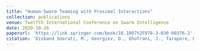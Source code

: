 ```yaml
---
title: "Human-Swarm Teaming with Proximal Interactions"
collection: publications
venue: Twelfth International Conference on Swarm Intelligence
date: 2020-10-26
paperurl: 'https://link.springer.com/book/10.1007%2F978-3-030-60376-2'
citation: 'Divband Soorati, M., Georgiev, D., Ghofrani, J., Tarapore, D. and Ramchurn, S. (2020). Human-Swarm Teaming with Proximal Interactions. In: Swarm Intelligence. ANTS 2020, LNCS 12421.'
---
```

